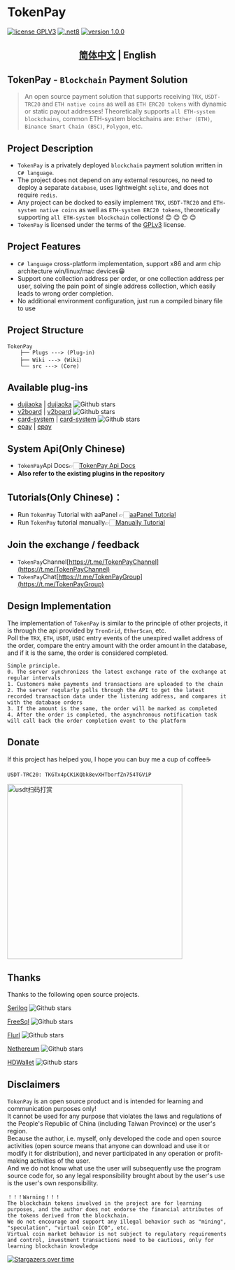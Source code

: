 # TokenPay
<p>
<a href="https://www.gnu.org/licenses/gpl-3.0.html"><img src="https://img.shields.io/badge/license-GPLV3-blue" alt="license GPLV3"></a>
<a href="https://dotnet.microsoft.com/en-us/download/dotnet/8.0"><img src="https://img.shields.io/badge/.NET-8-orange" alt=".net8"></a>
<a href="https://github.com/assimon/dujiaoka/releases/tag/1.0.0"><img src="https://img.shields.io/badge/version-1.0.0-red" alt="version 1.0.0"></a>
</p>
<h2 align="center"><a href="README.md">简体中文</a> | English</h2>  

## TokenPay - `Blockchain` Payment Solution

>An open source payment solution that supports receiving `TRX`, `USDT-TRC20` and `ETH native coins` as well as `ETH ERC20 tokens` with dynamic or static payout addresses! Theoretically supports `all ETH-system blockchains`, common ETH-system blockchains are: `Ether (ETH)`, `Binance Smart Chain (BSC)`, `Polygon`, etc.


## Project Description
- `TokenPay` is a privately deployed `blockchain` payment solution written in `C# language`.     
- The project does not depend on any external resources, no need to deploy a separate `database`, uses lightweight `sqlite`, and does not require `redis`.
- Any project can be docked to easily implement `TRX`, `USDT-TRC20` and `ETH-system native coins` as well as `ETH-system ERC20 tokens`, theoretically supporting `all ETH-system blockchain` collections! 😊 😊 😊 😊
- `TokenPay` is licensed under the terms of the [GPLv3](https://www.gnu.org/licenses/gpl-3.0.html) license.

## Project Features
- `C# language` cross-platform implementation, support x86 and arm chip architecture win/linux/mac devices😁
- Support one collection address per order, or one collection address per user, solving the pain point of single address collection, which easily leads to wrong order completion.
- No additional environment configuration, just run a compiled binary file to use

## Project Structure
```
TokenPay
    ├── Plugs ---> (Plug-in)
    ├── Wiki ---> (Wiki）
    └── src ---> (Core)
```
## Available plug-ins
- [dujiaoka](Plugs/dujiaoka/) | [dujiaoka](https://github.com/assimon/dujiaoka) ![Github stars](https://img.shields.io/github/stars/assimon/dujiaoka?style=social)
- [v2board](Plugs/v2board/) | [v2board](https://github.com/v2board/v2board) ![Github stars](https://img.shields.io/github/stars/v2board/v2board?style=social)
- [card-system](Plugs/card-system/) | [card-system](https://github.com/Tai7sy/card-system) ![Github stars](https://img.shields.io/github/stars/Tai7sy/card-system?style=social)
- [epay](Plugs/epay/) | [epay](https://pay.cccyun.cc)

## System Api(Only Chinese)
- `TokenPay`Api Docs👉🏻[TokenPay Api Docs](Wiki/docs.md)
- **Also refer to the existing plugins in the repository**

## Tutorials(Only Chinese)：
- Run `TokenPay` Tutorial with aaPanel 👉🏻[aaPanel Tutorial](Wiki/BT_RUN.md)
- Run `TokenPay` tutorial manually👉🏻[Manually Tutorial](Wiki/manual_RUN.md)


## Join the exchange / feedback
- `TokenPay`Channel[https://t.me/TokenPayChannel](https://t.me/TokenPayChannel)
- `TokenPay`Chat[https://t.me/TokenPayGroup](https://t.me/TokenPayGroup)

## Design Implementation
The implementation of `TokenPay` is similar to the principle of other projects, it is through the api provided by `TronGrid`, `EtherScan`, etc.      
Poll the `TRX`, `ETH`, `USDT`, `USDC` entry events of the unexpired wallet address of the order, compare the entry amount with the order amount in the database, and if it is the same, the order is considered completed.
```
Simple principle.
0. The server synchronizes the latest exchange rate of the exchange at regular intervals
1. Customers make payments and transactions are uploaded to the chain
2. The server regularly polls through the API to get the latest recorded transaction data under the listening address, and compares it with the database orders
3. If the amount is the same, the order will be marked as completed
4. After the order is completed, the asynchronous notification task will call back the order completion event to the platform
```

## Donate
If this project has helped you, I hope you can buy me a cup of coffee☕️
```
USDT-TRC20: TKGTx4pCKiKQbk8evXHTborfZn754TGViP
```
<img src="Wiki/imgs/usdt_thanks_en.jpg" width = "400" alt="usdt扫码打赏"/>

## Thanks
Thanks to the following open source projects.

[Serilog](https://github.com/serilog/serilog) ![Github stars](https://img.shields.io/github/stars/serilog/serilog?style=social)

[FreeSql](https://github.com/dotnetcore/FreeSql) ![Github stars](https://img.shields.io/github/stars/dotnetcore/FreeSql?style=social)

[Flurl](https://github.com/tmenier/Flurl) ![Github stars](https://img.shields.io/github/stars/tmenier/Flurl?style=social)

[Nethereum](https://github.com/Nethereum/Nethereum) ![Github stars](https://img.shields.io/github/stars/Nethereum/Nethereum?style=social)

[HDWallet](https://github.com/farukterzioglu/HDWallet) ![Github stars](https://img.shields.io/github/stars/farukterzioglu/HDWallet?style=social)

## Disclaimers
`TokenPay` is an open source product and is intended for learning and communication purposes only!       
It cannot be used for any purpose that violates the laws and regulations of the People's Republic of China (including Taiwan Province) or the user's region.           
Because the author, i.e. myself, only developed the code and open source activities (open source means that anyone can download and use it or modify it for distribution), and never participated in any operation or profit-making activities of the user.       
And we do not know what use the user will subsequently use the program source code for, so any legal responsibility brought about by the user's use is the user's own responsibility.            
```
！！！Warning！！！
The blockchain tokens involved in the project are for learning purposes, and the author does not endorse the financial attributes of the tokens derived from the blockchain.
We do not encourage and support any illegal behavior such as "mining", "speculation", "virtual coin ICO", etc.
Virtual coin market behavior is not subject to regulatory requirements and control, investment transactions need to be cautious, only for learning blockchain knowledge
```
[![Stargazers over time](https://starchart.cc/LightCountry/TokenPay.svg)](https://starchart.cc/LightCountry/TokenPay)

